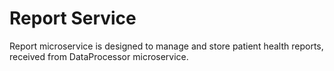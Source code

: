 # Report Service

Report microservice is designed to manage and store patient health reports, received from DataProcessor microservice.
